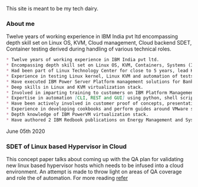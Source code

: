 This site is meant to be my tech dairy.

### About me

Twelve years of working experience in IBM India pvt ltd encompassing depth skill set on Linux OS, KVM, Cloud management, Cloud backend SDET, Container testing derived during handling of various technical roles. 


```markdown
* Twelve years of working experience in IBM India pvt ltd.
* Encompassing depth skill set on Linux OS, KVM, Containers, Systems (IBM Power servers and x86) knowledge derived during various technical roles handled.
* Had been part of Linux Technology Center for close to 5 years, lead KVM testing team to enable Linux and KVM on IBM Power and x86 Systems. 
* Experience in testing Linux kernel, Linux KVM and automation of tests execution using jenkins and other opensource frameworks.
* Have executed IBM Power Server Platform management solutions for Banking, Shipping, Telecom and public sector industry.
* Deep skills in Linux and KVM virtualization stack.
* Involved in imparting training to customers on IBM Platform Management solutions and System x86 Bladecenter technicals.
* Expertise in automation [CLI, REST and GUI] using python, shell script and selenium.
* Have been actively involved in customer proof of concepts, presentations and engagements around IBM systems ecosystem.
* Experience in developing cookbooks and perform guides around VMware solutions, Systems management, Server energy management.
* Depth knowledge of IBM PowerVM virtualization stack.
* Have authored 2 IBM Redbook publications on Energy Management and Systems management.
```
June 05th 2020
### SDET of Linux based Hypervisor in Cloud
This concept paper talks about coming up with the QA plan for validating new linux based hypervisor hosts which needs to be infused into a cloud environment. An attempt is made to throw light on areas of QA coverage and role the of automation.
For more reading [refer](https://bssrikanth.github.io/bssrikanth.github.io/Compute_cloud_infusion_conceptpaper.html)
